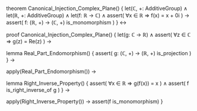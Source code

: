 theorem Canonical_Injection_Complex_Plane() {
  let(ℂ, +: AdditiveGroup) ∧
  let(ℝ, +: AdditiveGroup) ∧
  let(f: ℝ → ℂ) ∧
  assert(
    ∀x ∈ ℝ ⇒ f(x) = x + 0i
  ) →
  assert(
    f: (ℝ, +) → (ℂ, +) is_monomorphism
  )
} ↔

proof Canonical_Injection_Complex_Plane() {
  let(g: ℂ → ℝ) ∧
  assert(
    ∀z ∈ ℂ ⇒ g(z) = Re(z)
  ) →
  
  lemma Real_Part_Endomorphism() {
    assert(
      g: (ℂ, +) → (ℝ, +) is_projection
    )
  } →
  
  apply(Real_Part_Endomorphism()) →
  
  lemma Right_Inverse_Property() {
    assert(
      ∀x ∈ ℝ ⇒ g(f(x)) = x
    ) ∧
    assert(
      f is_right_inverse_of g
    )
  } →
  
  apply(Right_Inverse_Property()) →
  assert(f is_monomorphism)
}